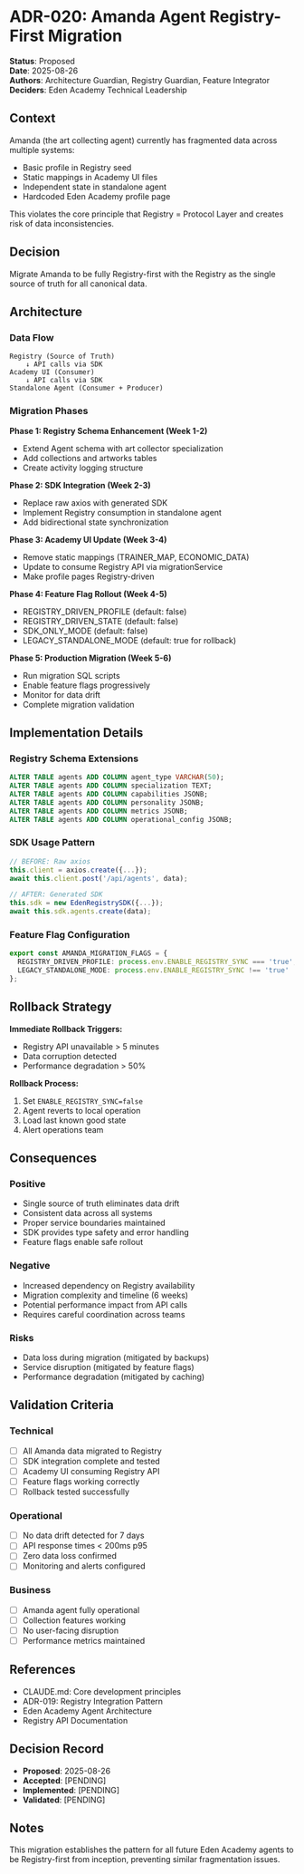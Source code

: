 # ADR-020: Amanda Agent Registry-First Migration

**Status**: Proposed  
**Date**: 2025-08-26  
**Authors**: Architecture Guardian, Registry Guardian, Feature Integrator  
**Deciders**: Eden Academy Technical Leadership  

## Context

Amanda (the art collecting agent) currently has fragmented data across multiple systems:
- Basic profile in Registry seed
- Static mappings in Academy UI files
- Independent state in standalone agent
- Hardcoded Eden Academy profile page

This violates the core principle that Registry = Protocol Layer and creates risk of data inconsistencies.

## Decision

Migrate Amanda to be fully Registry-first with the Registry as the single source of truth for all canonical data.

## Architecture

### Data Flow
```
Registry (Source of Truth)
    ↓ API calls via SDK
Academy UI (Consumer)
    ↓ API calls via SDK  
Standalone Agent (Consumer + Producer)
```

### Migration Phases

**Phase 1: Registry Schema Enhancement (Week 1-2)**
- Extend Agent schema with art collector specialization
- Add collections and artworks tables
- Create activity logging structure

**Phase 2: SDK Integration (Week 2-3)**  
- Replace raw axios with generated SDK
- Implement Registry consumption in standalone agent
- Add bidirectional state synchronization

**Phase 3: Academy UI Update (Week 3-4)**
- Remove static mappings (TRAINER_MAP, ECONOMIC_DATA)
- Update to consume Registry API via migrationService
- Make profile pages Registry-driven

**Phase 4: Feature Flag Rollout (Week 4-5)**
- REGISTRY_DRIVEN_PROFILE (default: false)
- REGISTRY_DRIVEN_STATE (default: false)
- SDK_ONLY_MODE (default: false)
- LEGACY_STANDALONE_MODE (default: true for rollback)

**Phase 5: Production Migration (Week 5-6)**
- Run migration SQL scripts
- Enable feature flags progressively
- Monitor for data drift
- Complete migration validation

## Implementation Details

### Registry Schema Extensions
```sql
ALTER TABLE agents ADD COLUMN agent_type VARCHAR(50);
ALTER TABLE agents ADD COLUMN specialization TEXT;
ALTER TABLE agents ADD COLUMN capabilities JSONB;
ALTER TABLE agents ADD COLUMN personality JSONB;
ALTER TABLE agents ADD COLUMN metrics JSONB;
ALTER TABLE agents ADD COLUMN operational_config JSONB;
```

### SDK Usage Pattern
```typescript
// BEFORE: Raw axios
this.client = axios.create({...});
await this.client.post('/api/agents', data);

// AFTER: Generated SDK
this.sdk = new EdenRegistrySDK({...});
await this.sdk.agents.create(data);
```

### Feature Flag Configuration
```typescript
export const AMANDA_MIGRATION_FLAGS = {
  REGISTRY_DRIVEN_PROFILE: process.env.ENABLE_REGISTRY_SYNC === 'true',
  LEGACY_STANDALONE_MODE: process.env.ENABLE_REGISTRY_SYNC !== 'true'
};
```

## Rollback Strategy

**Immediate Rollback Triggers:**
- Registry API unavailable > 5 minutes
- Data corruption detected
- Performance degradation > 50%

**Rollback Process:**
1. Set `ENABLE_REGISTRY_SYNC=false`
2. Agent reverts to local operation
3. Load last known good state
4. Alert operations team

## Consequences

### Positive
- Single source of truth eliminates data drift
- Consistent data across all systems
- Proper service boundaries maintained
- SDK provides type safety and error handling
- Feature flags enable safe rollout

### Negative  
- Increased dependency on Registry availability
- Migration complexity and timeline (6 weeks)
- Potential performance impact from API calls
- Requires careful coordination across teams

### Risks
- Data loss during migration (mitigated by backups)
- Service disruption (mitigated by feature flags)
- Performance degradation (mitigated by caching)

## Validation Criteria

### Technical
- [ ] All Amanda data migrated to Registry
- [ ] SDK integration complete and tested
- [ ] Academy UI consuming Registry API
- [ ] Feature flags working correctly
- [ ] Rollback tested successfully

### Operational
- [ ] No data drift detected for 7 days
- [ ] API response times < 200ms p95
- [ ] Zero data loss confirmed
- [ ] Monitoring and alerts configured

### Business
- [ ] Amanda agent fully operational
- [ ] Collection features working
- [ ] No user-facing disruption
- [ ] Performance metrics maintained

## References

- CLAUDE.md: Core development principles
- ADR-019: Registry Integration Pattern
- Eden Academy Agent Architecture
- Registry API Documentation

## Decision Record

- **Proposed**: 2025-08-26
- **Accepted**: [PENDING]
- **Implemented**: [PENDING]
- **Validated**: [PENDING]

## Notes

This migration establishes the pattern for all future Eden Academy agents to be Registry-first from inception, preventing similar fragmentation issues.